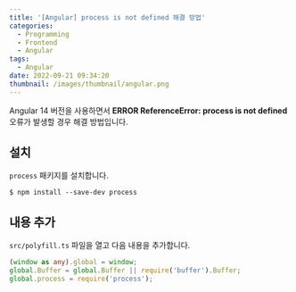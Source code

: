 ```yaml
---
title: '[Angular] process is not defined 해결 방법'
categories:
  - Programming
  - Frontend
  - Angular
tags:
  - Angular
date: 2022-09-21 09:34:20
thumbnail: /images/thumbnail/angular.png
---
```


Angular 14 버전을 사용하면서 **ERROR ReferenceError: process is not defined** 오류가 발생할 경우 해결 방법입니다.

## 설치

`process` 패키지를 설치합니다.

```shell
$ npm install --save-dev process
```

## 내용 추가

`src/polyfill.ts` 파일을 열고 다음 내용을 추가합니다.

```ts
(window as any).global = window;
global.Buffer = global.Buffer || require('buffer').Buffer;
global.process = require('process');
```


